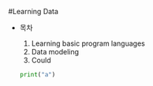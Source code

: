 #Learning Data

- 목차

  1. Learning basic program languages
  2. Data modeling
  3. Could

  ```Python
  print("a")



  ```
